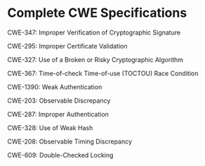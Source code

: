 

# Complete CWE Specifications

CWE-347: Improper Verification of Cryptographic Signature

CWE-295: Improper Certificate Validation

CWE-327: Use of a Broken or Risky Cryptographic Algorithm

CWE-367: Time-of-check Time-of-use (TOCTOU) Race Condition

CWE-1390: Weak Authentication

CWE-203: Observable Discrepancy

CWE-287: Improper Authentication

CWE-328: Use of Weak Hash

CWE-208: Observable Timing Discrepancy

CWE-609: Double-Checked Locking